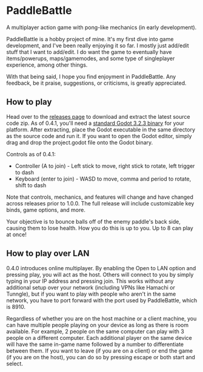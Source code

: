 # PaddleBattle
A multiplayer action game with pong-like mechanics (in early development).

PaddleBattle is a hobby project of mine. It's my first dive into game development, and I've been really enjoying it so far. I mostly just add/edit stuff that I want to add/edit. I do want the game to eventually have items/powerups, maps/gamemodes, and some type of singleplayer experience, among other things.

With that being said, I hope you find enjoyment in PaddleBattle. Any feedback, be it praise, suggestions, or criticisms, is greatly appreciated.

## How to play

Head over to the [releases page](https://github.com/Aidunlin/PaddleBattle/releases) to download and extract the latest source code zip. As of 0.4.1, you'll need a [standard Godot 3.2.3 binary](https://downloads.tuxfamily.org/godotengine/3.2.3/) for your platform. After extracting, place the Godot executable in the same directory as the source code and run it. If you want to open the Godot editor, simply drag and drop the project.godot file onto the Godot binary.

Controls as of 0.4.1:
* Controller (A to join) - Left stick to move, right stick to rotate, left trigger to dash
* Keyboard (enter to join) - WASD to move, comma and period to rotate, shift to dash

Note that controls, mechanics, and features will change and have changed across releases prior to 1.0.0. The full release will include customizable key binds, game options, and more.

Your objective is to bounce balls off of the enemy paddle's back side, causing them to lose health. How you do this is up to you. Up to 8 can play at once!

## How to play over LAN

0.4.0 introduces online multiplayer. By enabling the Open to LAN option and pressing play, you will act as the host. Others will connect to you by simply typing in your IP address and pressing join. This works without any additional setup over your network (including VPNs like Hamachi or Tunngle), but if you want to play with people who aren't in the same network, you have to port forward with the port used by PaddleBattle, which is 8910.

Regardless of whether you are on the host machine or a client machine, you can have multiple people playing on your device as long as there is room available. For example, 2 people on the same computer can play with 3 people on a different computer. Each additional player on the same device will have the same in-game name followed by a number to differentiate between them. If you want to leave (if you are on a client) or end the game (if you are on the host), you can do so by pressing escape or both start and select.
